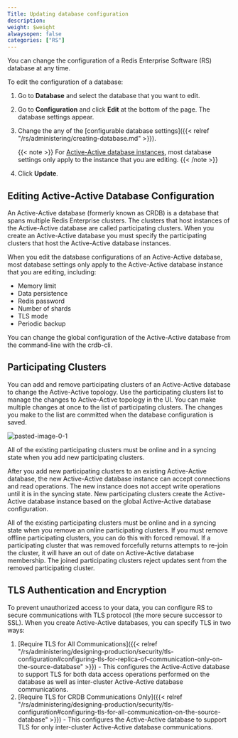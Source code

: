 ```yaml
---
Title: Updating database configuration
description:
weight: $weight
alwaysopen: false
categories: ["RS"]
---
```

You can change the configuration of a Redis Enterprise Software (RS) database at any time.

To edit the configuration of a database:

1. Go to **Database** and select the database that you want to edit.
1. Go to **Configuration** and click **Edit** at the bottom of the page.
    The database settings appear.
1. Change the any of the [configurable database settings]({{< relref "/rs/administering/creating-database.md" >}}).

    {{< note >}}
For [Active-Active database instances](#updating-crdb-configuration), most database settings only apply to the instance that you are editing.
    {{< /note >}}

1. Click **Update**.

## Editing Active-Active Database Configuration

An Active-Active database (formerly known as CRDB) is a database that spans multiple Redis Enterprise clusters.
The clusters that host instances of the Active-Active database are called participating clusters.
When you create an Active-Active database you must specify the participating clusters that host the Active-Active database instances.

When you edit the database configurations of an Active-Active database,
most database settings only apply to the Active-Active database instance that you are editing, including:

- Memory limit
- Data persistence
- Redis password
- Number of shards
- TLS mode
- Periodic backup

You can change the global configuration of the Active-Active database from the command-line with the crdb-cli.

## Participating Clusters

You can add and remove participating clusters of an Active-Active database to change the Active-Active topology.
Use the participating clusters list to manage the changes to Active-Active topology in the UI.
You can make multiple changes at once to the list of participating clusters.
The changes you make to the list are committed when the database configuration is saved.

![pasted-image-0-1](/images/rs/pasted-image-0-1.png?width=1534&height=233)

All of the existing participating clusters must be online and in a syncing state when you add new participating clusters.

After you add new participating clusters to an existing Active-Active database,
the new Active-Active database instance can accept connections and read operations.
The new instance does not accept write operations until it is in the syncing state.
New participating clusters create the Active-Active database instance based on the global Active-Active database configuration.

All of the existing participating clusters must be online and in a syncing state when you remove an online participating clusters.
If you must remove offline participating clusters, you can do this with forced removal.
If a participating cluster that was removed forcefully returns attempts to re-join the cluster,
it will have an out of date on Active-Active database membership.
The joined participating clusters reject updates sent from the removed participating cluster.

## TLS Authentication and Encryption

To prevent unauthorized access to your data, you can configure RS to secure communications with TLS protocol
(the more secure successor to SSL).
When you create Active-Active databases, you can specify TLS in two ways:

1. [Require TLS for All Communications]({{< relref "/rs/administering/designing-production/security/tls-configuration#configuring-tls-for-replica-of-communication-only-on-the-source-database" >}}) -
    This configures the Active-Active database to support TLS for both data access operations performed
    on the database as well as inter-cluster Active-Active database communications.
1. [Require TLS for CRDB Communications Only]({{< relref "/rs/administering/designing-production/security/tls-configuration#configuring-tls-for-all-communication-on-the-source-database" >}}) -
    This configures the Active-Active database to support TLS for only inter-cluster Active-Active database communications.
